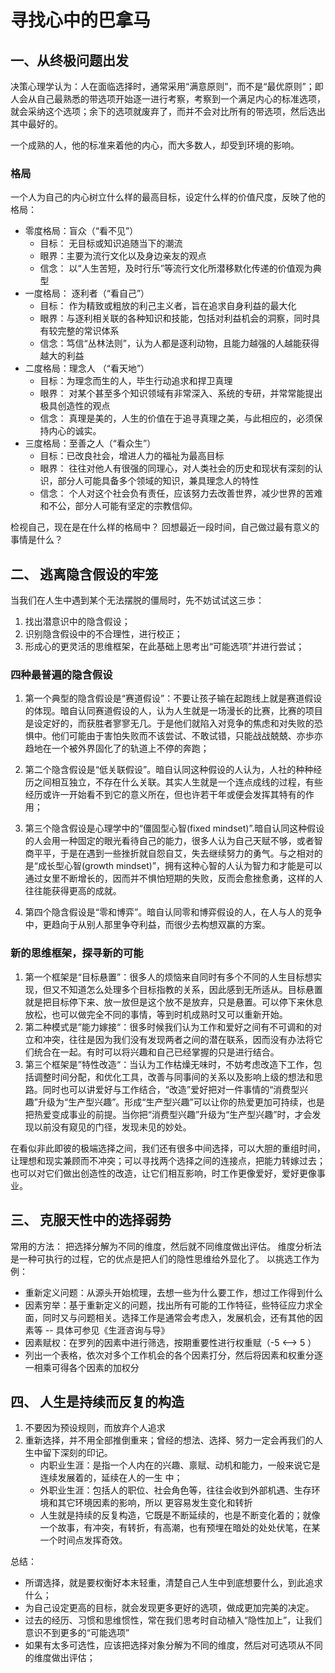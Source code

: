 # 寻找心中的巴拿马

## 一、从终极问题出发

决策心理学认为：人在面临选择时，通常采用“满意原则”，而不是“最优原则”；即人会从自己最熟悉的带选项开始逐一进行考察，考察到一个满足内心的标准选项，就会采纳这个选项；余下的选项就废弃了，而并不会对比所有的带选项，然后选出其中最好的。

一个成熟的人，他的标准来着他的内心，而大多数人，却受到环境的影响。

### 格局

一个人为自己的内心树立什么样的最高目标，设定什么样的价值尺度，反映了他的格局：
  - 零度格局：盲众（“看不见”）
    - 目标： 无目标或知识追随当下的潮流
    - 眼界：主要为流行文化以及身边亲友的观点
    - 信念： 以“人生苦短，及时行乐”等流行文化所潜移默化传递的价值观为典型
  - 一度格局： 逐利者（“看自己”）
    - 目标： 作为精致或粗放的利己主义者，旨在追求自身利益的最大化
    - 眼界：与逐利相关联的各种知识和技能，包括对利益机会的洞察，同时具有较完整的常识体系
    - 信念：笃信“丛林法则”，认为人都是逐利动物，且能力越强的人越能获得越大的利益
  - 二度格局：理念人 （“看天地”）
    - 目标：为理念而生的人，毕生行动追求和捍卫真理
    - 眼界： 对某个甚至多个知识领域有非常深入、系统的专研，并常常能提出极具创造性的观点
    - 信念： 真理是美的，人生的价值在于追寻真理之美，与此相应的，必须保持内心的诚实。
  - 三度格局：至善之人（“看众生”）
    - 目标：已改良社会，增进人力的福祉为最高目标
    - 眼界： 往往对他人有很强的同理心，对人类社会的历史和现状有深刻的认识，部分人可能具备多个领域的知识，兼具理念人的特性
    - 信念： 个人对这个社会负有责任，应该努力去改善世界，减少世界的苦难和不公，部分人可能有坚定的宗教信仰。

  
检视自己，现在是在什么样的格局中？ 回想最近一段时间，自己做过最有意义的事情是什么？


## 二、 逃离隐含假设的牢笼

当我们在人生中遇到某个无法摆脱的僵局时，先不妨试试这三歩：
  1. 找出潜意识中的隐含假设；
  2. 识别隐含假设中的不合理性，进行校正；
  3. 形成心的更灵活的思维框架，在此基础上思考出“可能选项”并进行尝试；

### 四种最普遍的隐含假设

  1. 第一个典型的隐含假设是“赛道假设”：不要让孩子输在起跑线上就是赛道假设的体现。暗自认同赛道假设的人，认为人生就是一场漫长的比赛，比赛的项目是设定好的，而获胜者寥寥无几。于是他们就陷入对竞争的焦虑和对失败的恐惧中。他们可能由于害怕失败而不该尝试、不敢试错，只能战战兢兢、亦歩亦趋地在一个被外界固化了的轨道上不停的奔跑；
            
  2. 第二个隐含假设是“低关联假设”。暗自认同这种假设的人认为，人社的种种经历之间相互独立，不存在什么关联。其实人生就是一个连点成线的过程，有些经历或许一开始看不到它的意义所在，但也许若干年或便会发挥其特有的作用；

  3. 第三个隐含假设是心理学中的“僵固型心智(fixed mindset)”.暗自认同这种假设的人会用一种固定的眼光看待自己的能力，很多人认为自己天赋不够，或者智商平平，于是在遇到一些挫折就自怨自艾，失去继续努力的勇气。与之相对的是“成长型心智(growth mindset)”，拥有这种心智的人认为智力和才能是可以通过女里不断增长的，因而并不惧怕短期的失败，反而会愈挫愈勇，这样的人往往能获得更高的成就。
                                                                                    
  4. 第四个隐含假设是“零和博弈”。暗自认同零和博弈假设的人，在人与人的竞争中，更趋向于从别人那里争夺利益，而很少去构想双赢的方案。
                  
### 新的思维框架，探寻新的可能
  1. 第一个框架是“目标悬置”：很多人的烦恼来自同时有多个不同的人生目标想实现，但又不知道怎么处理多个目标指教的关系，因此感到无所适从。目标悬置就是把目标停下来、放一放但是这个放不是放弃，只是悬置。可以停下来休息放松，也可以做完全不同的事情，等到时机成熟时又可以重新开始。
  2. 第二种模式是”能力嫁接“：很多时候我们认为工作和爱好之间有不可调和的对立和冲突，往往是因为我们没有发现两者之间的潜在联系，因而没有办法将它们统合在一起。有时可以将兴趣和自己已经掌握的只是进行结合。
  3. 第三个框架是”特性改造“：当认为工作枯燥无味时，不妨考虑改造下工作，包括调整时间分配，和优化工具，改善与同事间的关系以及影响上级的想法和思路。同时也可以讲爱好与工作结合，“改造”爱好把对一件事情的“消费型兴趣”升级为“生产型兴趣”。形成“生产型兴趣”可以让你的热爱更加可持续，也是把热爱变成事业的前提。当你把“消费型兴趣”升级为“生产型兴趣”时，才会发现以前没有窥见的门径，发现未见的妙处。


在看似非此即彼的极端选择之间，我们还有很多中间选择，可以大胆的重组时间，让理想和现实兼顾而不冲突；可以寻找两个选择之间的连接点，把能力转嫁过去；也可以对它们做出创造性的改造，让它们相互影响，时工作更像爱好，爱好更像事业。


## 三、 克服天性中的选择弱势

常用的方法： 把选择分解为不同的维度，然后就不同维度做出评估。  维度分析法是一种可执行的过程，它的优点是把人们的隐性思维给外显化了。 以挑选工作为例：

  - 重新定义问题：从源头开始梳理，去想一些为什么要工作，想过工作得到什么
  - 因素穷举：基于重新定义的问题，找出所有可能的工作特征，些特征应力求全面，同时又与问题相关。选择工作是通常会考虑入，发展机会，还有其他的因素等 -- 具体可参见《生涯咨询与导》
  - 因素赋权：在罗列的因素中进行筛选，按期重要性进行权重赋（-5 <--> 5 ）
  - 列出一个表格，依次对多个工作机会的各个因素打分，然后将因素和权重分逐一相乘可得各个因素的加权分



  
## 四、 人生是持续而反复的构造

1. 不要因为预设规则，而放弃个人追求
2. 重新选择，并不用全部推倒重来；曾经的想法、选择、努力一定会再我们的人生中留下深刻的印记。
    - 内职业生涯：是指一个人内在的兴趣、禀赋、动机和能力，一般来说它是连续发展着的，延续在人的一生  中；
    - 外职业生涯：包括人的职位、社会角色等，往往会收到外部机遇、生存环境和其它环境因素的影响，所以  更容易发生变化和转折
    - 人生就是持续的反复构造，它既是不断延续的，也是不断变化着的；就像一个故事，有冲突，有转折，有高潮，也有预埋在暗处的处处伏笔，在某一个时间点发挥奇效。

总结：
- 所谓选择，就是要权衡好本末轻重，清楚自己人生中到底想要什么，到此追求什么；
- 为自己设定更高的目标，就会发现更多更好的选项，做成更加完美的决定。
- 过去的经历、习惯和思维惯性，常在我们思考时自动植入“隐性加上”，让我们意识不到更多的“可能选项”
- 如果有太多可选性，应该把选择对象分解为不同的维度，然后对可选项从不同的维度做出评估；